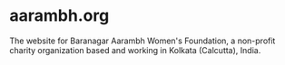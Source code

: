 # aarambh.org
The website for Baranagar Aarambh Women's Foundation, a non-profit charity organization based and working in Kolkata (Calcutta), India.
